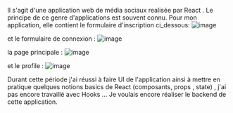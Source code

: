 Il s'agit d'une application web de média sociaux realisée par React . Le principe de ce genre d'applications est souvent connu. Pour mon application, elle contient le formulaire d'inscription ci_dessous: 
![image](https://user-images.githubusercontent.com/100633267/211206050-932f7613-a482-4203-b28e-f9534ad74835.png)

et le formulaire de connexion : 
![image](https://user-images.githubusercontent.com/100633267/211206145-835e7490-134a-40b7-8206-64156fe76819.png)

la page principale : 
![image](https://user-images.githubusercontent.com/100633267/211206190-b74f19c0-ee37-4577-9585-3dbce4cbcfbc.png)

et le profile : 
![image](https://user-images.githubusercontent.com/100633267/211206214-67744eec-a914-4fee-8318-1117cb64cc27.png)


Durant cette période j'ai réussi à faire UI de l'application ainsi à mettre en pratique quelques notions basics de React (composants, props , state) , j'ai pas encore travaillé avec Hooks ... 
Je voulais encore réaliser le backend de cette application.


